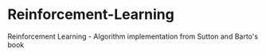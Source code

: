 # Reinforcement-Learning
Reinforcement Learning - Algorithm implementation from Sutton and Barto's book
